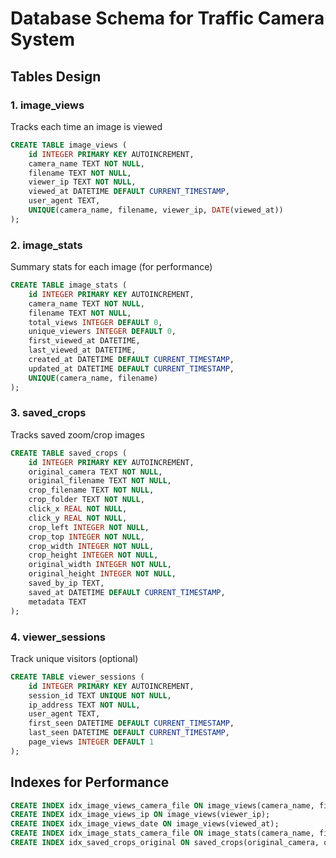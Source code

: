 # Database Schema for Traffic Camera System

## Tables Design

### 1. image_views
Tracks each time an image is viewed
```sql
CREATE TABLE image_views (
    id INTEGER PRIMARY KEY AUTOINCREMENT,
    camera_name TEXT NOT NULL,
    filename TEXT NOT NULL,
    viewer_ip TEXT NOT NULL,
    viewed_at DATETIME DEFAULT CURRENT_TIMESTAMP,
    user_agent TEXT,
    UNIQUE(camera_name, filename, viewer_ip, DATE(viewed_at))
);
```

### 2. image_stats
Summary stats for each image (for performance)
```sql
CREATE TABLE image_stats (
    id INTEGER PRIMARY KEY AUTOINCREMENT,
    camera_name TEXT NOT NULL,
    filename TEXT NOT NULL,
    total_views INTEGER DEFAULT 0,
    unique_viewers INTEGER DEFAULT 0,
    first_viewed_at DATETIME,
    last_viewed_at DATETIME,
    created_at DATETIME DEFAULT CURRENT_TIMESTAMP,
    updated_at DATETIME DEFAULT CURRENT_TIMESTAMP,
    UNIQUE(camera_name, filename)
);
```

### 3. saved_crops
Tracks saved zoom/crop images
```sql
CREATE TABLE saved_crops (
    id INTEGER PRIMARY KEY AUTOINCREMENT,
    original_camera TEXT NOT NULL,
    original_filename TEXT NOT NULL,
    crop_filename TEXT NOT NULL,
    crop_folder TEXT NOT NULL,
    click_x REAL NOT NULL,
    click_y REAL NOT NULL,
    crop_left INTEGER NOT NULL,
    crop_top INTEGER NOT NULL,
    crop_width INTEGER NOT NULL,
    crop_height INTEGER NOT NULL,
    original_width INTEGER NOT NULL,
    original_height INTEGER NOT NULL,
    saved_by_ip TEXT,
    saved_at DATETIME DEFAULT CURRENT_TIMESTAMP,
    metadata TEXT
);
```

### 4. viewer_sessions
Track unique visitors (optional)
```sql
CREATE TABLE viewer_sessions (
    id INTEGER PRIMARY KEY AUTOINCREMENT,
    session_id TEXT UNIQUE NOT NULL,
    ip_address TEXT NOT NULL,
    user_agent TEXT,
    first_seen DATETIME DEFAULT CURRENT_TIMESTAMP,
    last_seen DATETIME DEFAULT CURRENT_TIMESTAMP,
    page_views INTEGER DEFAULT 1
);
```

## Indexes for Performance
```sql
CREATE INDEX idx_image_views_camera_file ON image_views(camera_name, filename);
CREATE INDEX idx_image_views_ip ON image_views(viewer_ip);
CREATE INDEX idx_image_views_date ON image_views(viewed_at);
CREATE INDEX idx_image_stats_camera_file ON image_stats(camera_name, filename);
CREATE INDEX idx_saved_crops_original ON saved_crops(original_camera, original_filename);
```
